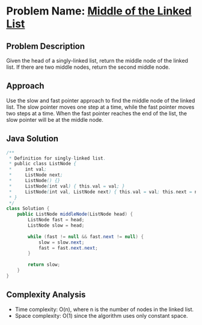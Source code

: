 # Problem Name: [Middle of the Linked List](https://leetcode.com/problems/middle-of-the-linked-list/)

## Problem Description
Given the head of a singly-linked list, return the middle node of the linked list. If there are two middle nodes, return the second middle node.

## Approach
Use the slow and fast pointer approach to find the middle node of the linked list. The slow pointer moves one step at a time, while the fast pointer moves two steps at a time. When the fast pointer reaches the end of the list, the slow pointer will be at the middle node.

## Java Solution
```java
/**
 * Definition for singly-linked list.
 * public class ListNode {
 *     int val;
 *     ListNode next;
 *     ListNode() {}
 *     ListNode(int val) { this.val = val; }
 *     ListNode(int val, ListNode next) { this.val = val; this.next = next; }
 * }
 */
class Solution {
    public ListNode middleNode(ListNode head) {
        ListNode fast = head;
        ListNode slow = head;
        
        while (fast != null && fast.next != null) {
            slow = slow.next;
            fast = fast.next.next;
        }
        
        return slow;
    }
}
```

## Complexity Analysis
- Time complexity: O(n), where n is the number of nodes in the linked list.
- Space complexity: O(1) since the algorithm uses only constant space.
